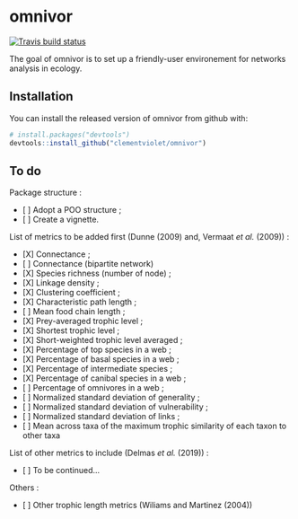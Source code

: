 
<!-- README.md is generated from README.Rmd. Please edit that file -->
omnivor
=======

[![Travis build status](https://travis-ci.org/clementviolet/omnivor.svg?branch=master)](https://travis-ci.org/clementviolet/omnivor)

The goal of omnivor is to set up a friendly-user environement for networks analysis in ecology.

Installation
------------

You can install the released version of omnivor from github with:

``` r
# install.packages("devtools")
devtools::install_github("clementviolet/omnivor")
```

To do
-----

Package structure :

-   \[ \] Adopt a POO structure ;
-   \[ \] Create a vignette.

List of metrics to be added first (Dunne (2009) and, Vermaat *et al.* (2009)) :

-   \[X\] Connectance ;
-   \[ \] Connectance (bipartite network)
-   \[X\] Species richness (number of node) ;
-   \[X\] Linkage density ;
-   \[X\] Clustering coefficient ;
-   \[X\] Characteristic path length ;
-   \[ \] Mean food chain length ;
-   \[X\] Prey-averaged trophic level ;
-   \[X\] Shortest trophic level ;
-   \[X\] Short-weighted trophic level averaged ;
-   \[X\] Percentage of top species in a web ;
-   \[X\] Percentage of basal species in a web ;
-   \[X\] Percentage of intermediate species ;
-   \[X\] Percentage of canibal species in a web ;
-   \[ \] Percentage of omnivores in a web ;
-   \[ \] Normalized standard deviation of generality ;
-   \[ \] Normalized standard deviation of vulnerability ;
-   \[ \] Normalized standard deviation of links ;
-   \[ \] Mean across taxa of the maximum trophic similarity of each taxon to other taxa

List of other metrics to include (Delmas *et al.* (2019)) :

-   \[ \] To be continued...

Others :

-   \[ \] Other trophic length metrics (Wiliams and Martinez (2004))
